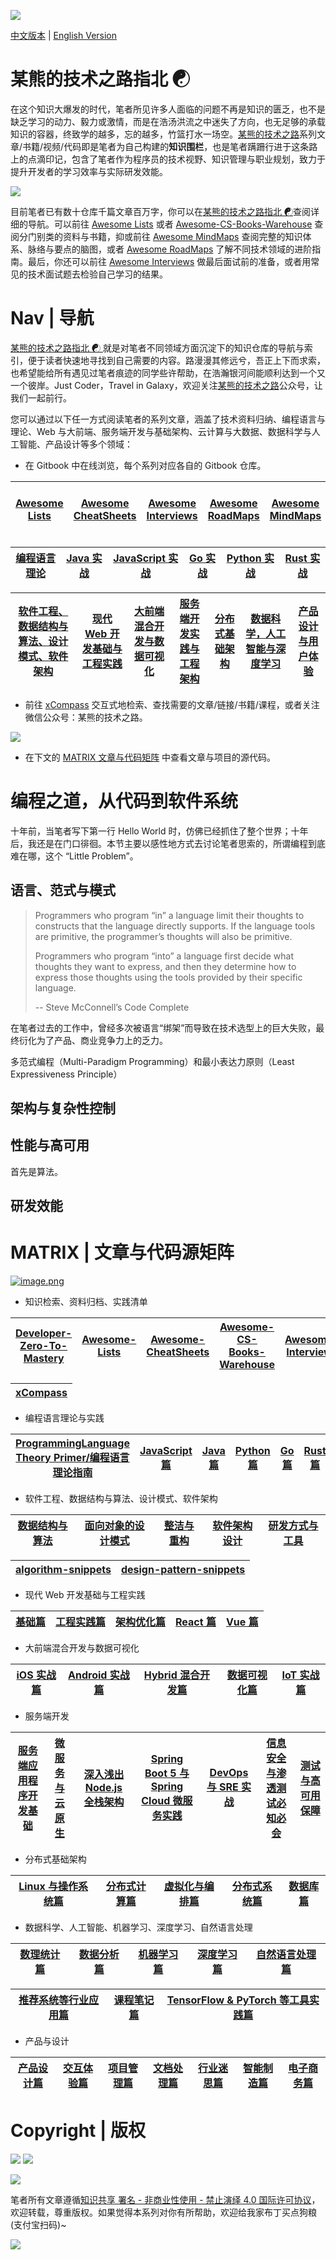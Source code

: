 ![](https://i.postimg.cc/NGX6X6GP/image.png)

[中文版本](./README.md) | [English Version](./README-en.md)

# 某熊的技术之路指北 ☯

在这个知识大爆发的时代，笔者所见许多人面临的问题不再是知识的匮乏，也不是缺乏学习的动力、毅力或激情，而是在浩汤洪流之中迷失了方向，也无足够的承载知识的容器，终致学的越多，忘的越多，竹篮打水一场空。[某熊的技术之路](https://github.com/wx-chevalier)系列文章/书籍/视频/代码即是笔者为自己构建的**知识围栏**，也是笔者蹒跚行进于这条路上的点滴印记，包含了笔者作为程序员的技术视野、知识管理与职业规划，致力于提升开发者的学习效率与实际研发效能。

![](https://i.postimg.cc/NfRJz1N8/image.png)

目前笔者已有数十仓库千篇文章百万字，你可以在[某熊的技术之路指北 ☯](https://github.com/wx-chevalier/Developer-Zero-To-Mastery)查阅详细的导航。可以前往 [Awesome Lists](https://ngte-al.gitbook.io/i/) 或者 [Awesome-CS-Books-Warehouse](https://github.com/wx-chevalier/Awesome-CS-Books-Warehouse) 查阅分门别类的资料与书籍，抑或前往 [Awesome MindMaps](https://github.com/wx-chevalier/Awesome-MindMaps) 查阅完整的知识体系、脉络与要点的脑图，或者 [Awesome RoadMaps](https://github.com/wx-chevalier/Awesome-RoadMaps) 了解不同技术领域的进阶指南。最后，你还可以前往 [Awesome Interviews](https://github.com/wx-chevalier/Awesome-Interviews) 做最后面试前的准备，或者用常见的技术面试题去检验自己学习的结果。

# Nav | 导航

[某熊的技术之路指北 ☯ ](https://github.com/wx-chevalier/Developer-Zero-To-Mastery)就是对笔者不同领域方面沉淀下的知识仓库的导航与索引，便于读者快速地寻找到自己需要的内容。路漫漫其修远兮，吾正上下而求索，也希望能给所有遇见过笔者痕迹的同学些许帮助，在浩瀚银河间能顺利达到一个又一个彼岸。Just Coder，Travel in Galaxy，欢迎关注[某熊的技术之路](https://i.postimg.cc/mDxdH0VL/image.png)公众号，让我们一起前行。

您可以通过以下任一方式阅读笔者的系列文章，涵盖了技术资料归纳、编程语言与理论、Web 与大前端、服务端开发与基础架构、云计算与大数据、数据科学与人工智能、产品设计等多个领域：

- 在 Gitbook 中在线浏览，每个系列对应各自的 Gitbook 仓库。

| [Awesome Lists](https://ngte-al.gitbook.io/i/) | [Awesome CheatSheets](https://ngte-ac.gitbook.io/i/) | [Awesome Interviews](https://github.com/wx-chevalier/Awesome-Interviews) | [Awesome RoadMaps](https://github.com/wx-chevalier/Awesome-RoadMaps) | [Awesome MindMaps](https://github.com/wx-chevalier/Awesome-MindMaps) | [Awesome-CS-Books-Warehouse](https://github.com/wx-chevalier/Awesome-CS-Books-Warehouse) |
| ---------------------------------------------- | ---------------------------------------------------- | ------------------------------------------------------------------------ | -------------------------------------------------------------------- | -------------------------------------------------------------------- | ---------------------------------------------------------------------------------------- |


| [编程语言理论](https://ngte-pl.gitbook.io/i/) | [Java 实战](https://ngte-pl.gitbook.io/i/go/go) | [JavaScript 实战](https://ngte-pl.gitbook.io/i/javascript/javascript) | [Go 实战](https://ngte-pl.gitbook.io/i/go/go) | [Python 实战](https://ngte-pl.gitbook.io/i/python/python) | [Rust 实战](https://ngte-pl.gitbook.io/i/rust/rust) |
| --------------------------------------------- | ----------------------------------------------- | --------------------------------------------------------------------- | --------------------------------------------- | --------------------------------------------------------- | --------------------------------------------------- |


| [软件工程、数据结构与算法、设计模式、软件架构](https://ngte-se.gitbook.io/i/) | [现代 Web 开发基础与工程实践](https://ngte-web.gitbook.io/i/) | [大前端混合开发与数据可视化](https://ngte-fe.gitbook.io/i/) | [服务端开发实践与工程架构](https://ngte-be.gitbook.io/i/) | [分布式基础架构](https://ngte-infras.gitbook.io/i/) | [数据科学，人工智能与深度学习](https://ngte-aidl.gitbook.io/i/) | [产品设计与用户体验](https://ngte-pd.gitbook.io/i/) |
| ----------------------------------------------------------------------------- | ------------------------------------------------------------- | ----------------------------------------------------------- | --------------------------------------------------------- | --------------------------------------------------- | --------------------------------------------------------------- | --------------------------------------------------- |


- 前往 [xCompass](https://wx-chevalier.github.io/home/#/search) 交互式地检索、查找需要的文章/链接/书籍/课程，或者关注微信公众号：某熊的技术之路。

![](https://i.postimg.cc/3RVYtbsv/image.png)

- 在下文的 [MATRIX 文章与代码矩阵](https://github.com/wx-chevalier/Developer-Zero-To-Mastery) 中查看文章与项目的源代码。

# 编程之道，从代码到软件系统

十年前，当笔者写下第一行 Hello World 时，仿佛已经抓住了整个世界；十年后，我还是在门口徘徊。本节主要以感性地方式去讨论笔者思索的，所谓编程到底难在哪，这个 “Little Problem”。

## 语言、范式与模式

> Programmers who program “in” a language limit their thoughts to constructs that the language directly supports. If the language tools are primitive, the programmer’s thoughts will also be primitive.
>
> Programmers who program “into” a language first decide what thoughts they want to express, and then they determine how to express those thoughts using the tools provided by their specific language.
>
> -- Steve McConnell’s Code Complete

在笔者过去的工作中，曾经多次被语言“绑架”而导致在技术选型上的巨大失败，最终衍化为了产品、商业竞争力上的乏力。

多范式编程（Multi-Paradigm Programming）和最小表达力原则（Least Expressiveness Principle）

## 架构与复杂性控制

## 性能与高可用

首先是算法。

## 研发效能

# MATRIX | 文章与代码源矩阵

[![image.png](https://i.postimg.cc/y1QXgJ6f/image.png)](https://postimg.cc/bZFSQcfz)

- 知识检索、资料归档、实践清单

| [Developer-Zero-To-Mastery](https://github.com/wx-chevalier/Developer-Zero-To-Mastery) | [Awesome-Lists](https://github.com/wx-chevalier/Awesome-Lists) | [Awesome-CheatSheets](https://github.com/wx-chevalier/Awesome-CheatSheets) | [Awesome-CS-Books-Warehouse](https://github.com/wx-chevalier/Awesome-CS-Books-Warehouse) | [Awesome-Interviews](https://github.com/wx-chevalier/Developer-Zero-To-Mastery) |
| -------------------------------------------------------------------------------------- | -------------------------------------------------------------- | -------------------------------------------------------------------------- | ---------------------------------------------------------------------------------------- | ------------------------------------------------------------------------------- |


| [xCompass](https://github.com/wx-chevalier/xCompass) |
| ---------------------------------------------------- |


- 编程语言理论与实践

| [ProgrammingLanguage Theory Primer/编程语言理论指南](https://github.com/wx-chevalier/ProgrammingLanguage-Series/blob/master/编程语言理论) | [JavaScript 篇](https://github.com/wx-chevalier/ProgrammingLanguage-Series/blob/master/JavaScript) | [Java 篇](https://github.com/wx-chevalier/ProgrammingLanguage-Series/blob/master/Java) | [Python 篇](https://github.com/wx-chevalier/ProgrammingLanguage-Series/blob/master/Python) | [Go 篇](https://github.com/wx-chevalier/ProgrammingLanguage-Series/blob/master/Go) | [Rust 篇](https://github.com/wx-chevalier/ProgrammingLanguage-Series/blob/master/Rust) |
| ----------------------------------------------------------------------------------------------------------------------------------------- | -------------------------------------------------------------------------------------------------- | -------------------------------------------------------------------------------------- | ------------------------------------------------------------------------------------------ | ---------------------------------------------------------------------------------- | -------------------------------------------------------------------------------------- |


- 软件工程、数据结构与算法、设计模式、软件架构

| [数据结构与算法](https://github.com/wx-chevalier/SoftwareEngineering-Series/blob/master/数据结构与算法) | [面向对象的设计模式](https://github.com/wx-chevalier/SoftwareEngineering-Series/blob/master/面向对象的设计模式) | [整洁与重构](https://github.com/wx-chevalier/SoftwareEngineering-Series/blob/master/整洁与重构) | [软件架构设计](https://github.com/wx-chevalier/SoftwareEngineering-Series/blob/master/软件架构设计) | [研发方式与工具](https://github.com/wx-chevalier/SoftwareEngineering-Series/blob/master/研发方式与工具) |
| ------------------------------------------------------------------------------------------------------- | --------------------------------------------------------------------------------------------------------------- | ----------------------------------------------------------------------------------------------- | --------------------------------------------------------------------------------------------------- | ------------------------------------------------------------------------------------------------------- |


| [algorithm-snippets](https://github.com/wx-chevalier/algorithm-snippets) | [design-pattern-snippets](https://github.com/wx-chevalier/design-pattern-snippets) |
| ------------------------------------------------------------------------ | ---------------------------------------------------------------------------------- |


- 现代 Web 开发基础与工程实践

| [基础篇](https://github.com/wx-chevalier/Web-Series/blob/master/基础) | [工程实践篇](https://github.com/wx-chevalier/Web-Series/blob/master/工程实践) | [架构优化篇](https://github.com/wx-chevalier/Web-Series/blob/master/架构优化篇) | [React 篇](https://github.com/wx-chevalier/Web-Series/blob/master/React) | [Vue 篇](https://github.com/wx-chevalier/Web-Series/blob/master/Vue) |
| --------------------------------------------------------------------- | ----------------------------------------------------------------------------- | ------------------------------------------------------------------------------- | ------------------------------------------------------------------------ | -------------------------------------------------------------------- |


- 大前端混合开发与数据可视化

| [iOS 实战篇](https://github.com/wx-chevalier/Frontend-Series/blob/master/iOS) | [Android 实战篇](https://github.com/wx-chevalier/Frontend-Series/blob/master/Android) | [Hybrid 混合开发篇](https://github.com/wx-chevalier/Frontend-Series/blob/master/Hybrid) | [数据可视化篇](https://github.com/wx-chevalier/Frontend-Series/blob/master/DataVisualization) | [IoT 实战篇](https://github.com/wx-chevalier/Frontend-Series/blob/master/IoT) |
| ----------------------------------------------------------------------------- | ------------------------------------------------------------------------------------- | --------------------------------------------------------------------------------------- | --------------------------------------------------------------------------------------------- | ----------------------------------------------------------------------------- |


- 服务端开发

| [服务端应用程序开发基础](https://github.com/wx-chevalier/Backend-Series/blob/master/服务端基础) | [微服务与云原生](https://github.com/wx-chevalier/Backend-Series/blob/master/微服务与云原生) | [深入浅出 Node.js 全栈架构](https://github.com/wx-chevalier/Backend-Series/blob/master/Node) | [Spring Boot 5 与 Spring Cloud 微服务实践](https://github.com/wx-chevalier/Backend-Series/blob/master/Spring) | [DevOps 与 SRE 实战](https://github.com/wx-chevalier/Backend-Series/blob/master/DevOps) | [信息安全与渗透测试必知必会](https://github.com/wx-chevalier/Backend-Series/blob/master/信息安全与渗透测试) | [测试与高可用保障](https://github.com/wx-chevalier/Backend-Series/blob/master/测试与高可用保障) |
| ----------------------------------------------------------------------------------------------- | ------------------------------------------------------------------------------------------- | -------------------------------------------------------------------------------------------- | ------------------------------------------------------------------------------------------------------------- | --------------------------------------------------------------------------------------- | ----------------------------------------------------------------------------------------------------------- | ----------------------------------------------------------------------------------------------- |


- 分布式基础架构

| [Linux 与操作系统篇](https://github.com/wx-chevalier/Distributed-Infrastructure-Series/blob/master/Linux%20与操作系统) | [分布式计算篇](https://github.com/wx-chevalier/Distributed-Infrastructure-Series/blob/master/分布式计算) | [虚拟化与编排篇](https://github.com/wx-chevalier/Distributed-Infrastructure-Series/blob/master/虚拟化与编排) | [分布式系统篇](https://github.com/wx-chevalier/Distributed-Infrastructure-Series/blob/master/分布式系统) | [数据库篇](https://github.com/wx-chevalier/Distributed-Infrastructure-Series/blob/master/数据库) |
| ---------------------------------------------------------------------------------------------------------------------- | -------------------------------------------------------------------------------------------------------- | ------------------------------------------------------------------------------------------------------------ | -------------------------------------------------------------------------------------------------------- | ------------------------------------------------------------------------------------------------ |


- 数据科学、人工智能、机器学习、深度学习、自然语言处理

| [数理统计篇](https://github.com/wx-chevalier/AIDL-Series/blob/master/数理统计) | [数据分析篇](https://github.com/wx-chevalier/AIDL-Series/blob/master/数据分析) | [机器学习篇](https://github.com/wx-chevalier/AIDL-Series/blob/master/机器学习) | [深度学习篇](https://github.com/wx-chevalier/AIDL-Series/blob/master/深度学习) | [自然语言处理篇](https://github.com/wx-chevalier/AIDL-Series/blob/master/自然语言处理) |
| ------------------------------------------------------------------------------ | ------------------------------------------------------------------------------ | ------------------------------------------------------------------------------ | ------------------------------------------------------------------------------ | -------------------------------------------------------------------------------------- |


| [推荐系统等行业应用篇](https://github.com/wx-chevalier/AIDL-Series/blob/master/行业应用) | [课程笔记篇](https://github.com/wx-chevalier/AIDL-Series/blob/master/课程笔记) | [TensorFlow & PyTorch 等工具实践篇](https://github.com/wx-chevalier/AIDL-Series/blob/master/工具实践) |
| ---------------------------------------------------------------------------------------- | ------------------------------------------------------------------------------ | ----------------------------------------------------------------------------------------------------- |


- 产品与设计

| [产品设计篇](https://github.com/wx-chevalier/Product-Series/blob/master/产品设计) | [交互体验篇](https://github.com/wx-chevalier/Product-Series/blob/master/交互体验) | [项目管理篇](https://github.com/wx-chevalier/Product-Series/blob/master/项目管理) | [文档处理篇](https://github.com/wx-chevalier/Product-Series/blob/master/文档处理) | [行业迷思篇](https://github.com/wx-chevalier/Product-Series/blob/master/行业迷思) | [智能制造篇](https://github.com/wx-chevalier/Product-Series/blob/master/智能制造) | [电子商务篇](https://github.com/wx-chevalier/Product-Series/blob/master/电子商务) |
| --------------------------------------------------------------------------------- | --------------------------------------------------------------------------------- | --------------------------------------------------------------------------------- | --------------------------------------------------------------------------------- | --------------------------------------------------------------------------------- | --------------------------------------------------------------------------------- | --------------------------------------------------------------------------------- |


# Copyright | 版权

![](https://parg.co/bDY) ![](https://parg.co/bDm)

![](https://i.postimg.cc/TYs7KDk4/image.png)

笔者所有文章遵循[知识共享 署名 - 非商业性使用 - 禁止演绎 4.0 国际许可协议](https://creativecommons.org/licenses/by-nc-nd/4.0/deed.zh)，欢迎转载，尊重版权。如果觉得本系列对你有所帮助，欢迎给我家布丁买点狗粮(支付宝扫码)~

![](https://github.com/wx-chevalier/OSS/blob/master/2017/8/1/Buding.jpg?raw=true)
